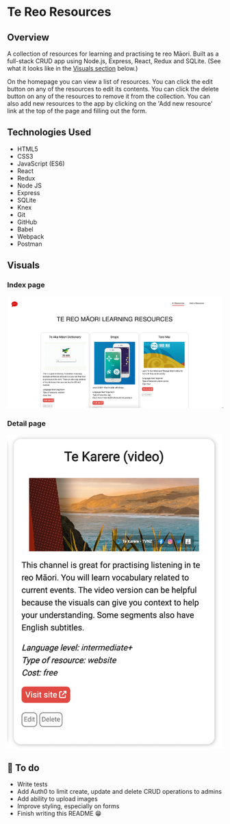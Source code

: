 # Te Reo Resources

## Overview

A collection of resources for learning and practising te reo Māori. Built as a full-stack CRUD app using Node.js, Express, React, Redux and SQLite. (See what it looks like in the [Visuals section](https://github.com/hannah-robinson/te-reo-resources-node-react/tree/main#visuals) below.)

On the homepage you can view a list of resources. You can click the edit button on any of the resources to edit its contents. You can click the delete button on any of the resources to remove it from the collection. You can also add new resources to the app by clicking on the 'Add new resource' link at the top of the page and filling out the form.

## Technologies Used

- HTML5
- CSS3
- JavaScript (ES6)
- React
- Redux
- Node JS
- Express
- SQLite
- Knex
- Git
- GitHub
- Babel
- Webpack
- Postman

## Visuals

### Index page

![Screenshot of app homepage](https://github.com/hannah-robinson/te-reo-resources-node-react/blob/wd03-fullstack/server/public/images/screenshot-homepage.png)

### Detail page

![Screenshot from app detail page](https://github.com/hannah-robinson/te-reo-resources-node-react/blob/wd03-fullstack/server/public/images/screenshot-detail.png)

## 🌱 To do

- Write tests
- Add Auth0 to limit create, update and delete CRUD operations to admins
- Add ability to upload images
- Improve styling, especially on forms
- Finish writing this README 😁
